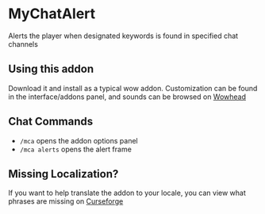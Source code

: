 # MyChatAlert

Alerts the player when designated keywords is found in specified chat channels

## Using this addon

Download it and install as a typical wow addon. Customization can be found in the interface/addons panel, and sounds can be browsed on [Wowhead](https://classic.wowhead.com/sounds)

## Chat Commands
- `/mca` opens the addon options panel
- `/mca alerts` opens the alert frame

## Missing Localization?
If you want to help translate the addon to your locale, you can view what phrases are missing on [Curseforge](https://www.curseforge.com/wow/addons/mychatalert/localization)
